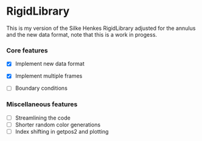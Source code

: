 # RigidLibrary
This is my version of the Silke Henkes RigidLibrary adjusted for the annulus and the new data format, note that this is a work in progess.
### Core features
- [x] Implement new data format
- [x] Implement multiple frames
- [ ] Boundary conditions


### Miscellaneous features
- [ ] Streamlining the code
- [ ] Shorter random color generations
- [ ] Index shifting in getpos2 and plotting
